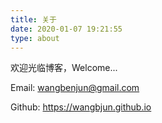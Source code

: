 ```yaml
---
title: 关于
date: 2020-01-07 19:21:55
type: about
---
```


欢迎光临博客，Welcome...

Email: wangbenjun@gmail.com

Github: https://wangbjun.github.io
